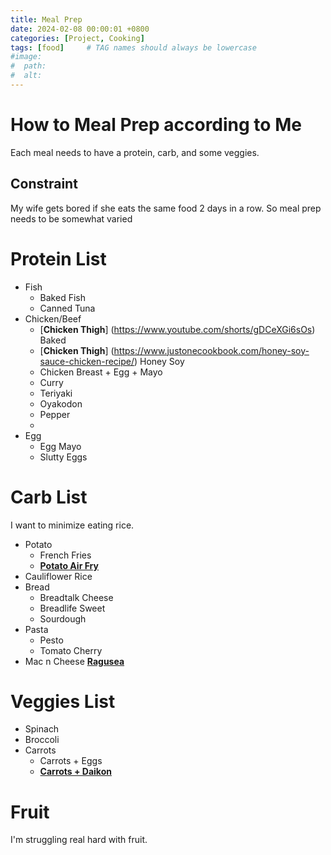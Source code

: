 ```yaml
---
title: Meal Prep
date: 2024-02-08 00:00:01 +0800
categories: [Project, Cooking]
tags: [food]     # TAG names should always be lowercase
#image:
#  path: 
#  alt: 
---
```


# How to Meal Prep according to Me
Each meal needs to have a protein, carb, and some veggies.

## Constraint
My wife gets bored if she eats the same food 2 days in a row. So meal prep needs to be somewhat varied

# Protein List
- Fish
  + Baked Fish
  + Canned Tuna
- Chicken/Beef
  + [**Chicken Thigh**] (https://www.youtube.com/shorts/gDCeXGi6sOs) Baked  
  + [**Chicken Thigh**] (https://www.justonecookbook.com/honey-soy-sauce-chicken-recipe/) Honey Soy
  + Chicken Breast + Egg + Mayo
  + Curry
  + Teriyaki
  + Oyakodon
  + Pepper
  + 
- Egg
  + Egg Mayo
  + Slutty Eggs


# Carb List
I want to minimize eating rice. 
- Potato
  + French Fries
  + [**Potato Air Fry**](https://www.youtube.com/shorts/eU0TIZP6XCQ)
- Cauliflower Rice
- Bread
  + Breadtalk Cheese
  + Breadlife Sweet
  + Sourdough
- Pasta
  + Pesto
  + Tomato Cherry
- Mac n Cheese [**Ragusea**](https://www.youtube.com/watch?v=tSfHVTx1WMk)

# Veggies List
- Spinach
- Broccoli
- Carrots
  + Carrots + Eggs
  + [**Carrots + Daikon**](https://www.justonecookbook.com/namasu-daikon-and-carrot-salad/)

# Fruit
I'm struggling real hard with fruit. 